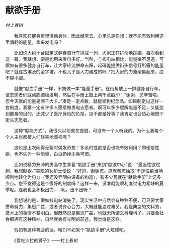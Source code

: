 # 献欲手册

*村上春树*

　　我喜欢在健身房里活动身体，因此经常去。心里总是在想：就不能有效利用这里消耗的能量，拿来发电吗？

　　比如说大约十台固定式健身自行车排成一列，大家正在拼命地踩踏。每次看到这一幕，我就想，要是能用来发电多好。当然，与核电站相比，能量微不足道，可假如有很多健身自行车，让大家轮流拼命去踩，起码能提供街头信号灯所需的能量吧？就连古埃及的金字塔，不也几乎是人力建成的吗？把大家的力量聚集起来，绝不容小觑。

　　就像“献血手册”一样，不妨做一本“能量手册”。在街角放上一排健身自行车，请志愿者们踩动脚踏板发电，然后在手册上敲上两千点戳印：“谢谢，您辛苦啦。您今天献的能量是两千大卡。”凑足一定点数，就能领到纪念品。如果制定出这样一套制度，我猜一定有许多人愿意做发电志愿者。既可以多少缓解能量不足，又能达到健身的目的，还减少了医疗保险的负担，岂不都是好事？我肯定也会热心地做个街头志愿者。

　　这种“献能方式”，我很久以前就在提倡，可没有一个人听我的。为什么我每个个人主张都被人们轻率地漠视呢？

　　这也是上次闲得无聊时偶发奇想：多余的性欲是否也能有效利用？即便是性欲，也不失为一种能量，白白扔掉未免可惜。

　　比如说精力充沛的男高中生拿着“献欲手册”来到“献欲中心”说：“最近性欲过剩，我想献欲。”美貌的女护士便说：“好的，谢谢您。这就帮您抽取”于是性欲当场顺利地转化为电力（我还没弄明白设备的构造），有多少瓦就在“献欲手册”上记多少点。您不觉得这是个很好的制度吗？这样一来，没准就能顺利度过电力紧缺的夏季呢。连我也会积极出力……呃，出不出呀？

　　我想说的是，假如核电站消失了，现实生活中自然会有种种不便，可只要大家拼命努力，集思广益，或者说齐心合力，大概就能渡过难关。我是典型的文科男，技术上的事情不甚明白，但既然说是集思广益，也就无所谓文科理科了。只要全社会都拥有这种精神，自然就会有光明的前途。我觉得是这样。

　　假如有这种机会的话，咱们不如来个“献欲手册”大炫耀吧。

　　《爱吃沙拉的狮子》——村上春树